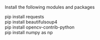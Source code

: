 Install the following modules and packages

pip install requests <br />
pip install beautifulsoup4 <br />
pip install opencv-contrib-python <br />
pip install numpy as np <br />